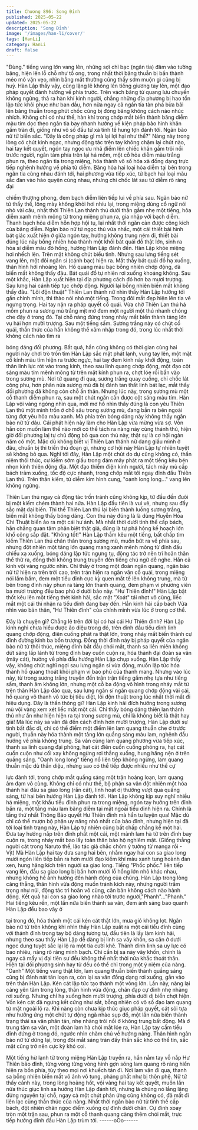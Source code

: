 ```yaml
---
title: Chương 896: Song Đỉnh
published: 2025-05-22
updated: 2025-05-22
description: 'Song Đỉnh'
image: '/images/han-li/cover/'
tags: [HanLi]
category: HanLi
draft: false
---
```


"Đùng." tiếng vang lớn vang lên, những sợi chỉ bạc (ngân tia) đâm
vào tường băng, hiện lên lỗ chỗ như tổ ong, trong nhất thời băng
thuẫn bị bắn thành méo mó vặn vẹo, nhìn bằng mắt thường cũng
thấy sớm muộn gì cũng bị huỷ.
Hàn Lập thấy vậy, cũng lặng lẽ không lên tiếng giương tay lên,
một đạo pháp quyết đánh hướng về phía trước.
Trên vách băng tử quang lưu chuyển không ngừng, thả ra hàn khí
kinh người, chẳng những địa phương bị hao tổn lập tức khôi phục
như ban đầu, hơn nữa ngay cả ngân tia tàn phá bừa bãi lên băng
thuẫn trong phút chốc cũng bị đóng băng không cách nào nhúc
nhích.
Không chỉ có như thế, hàn khí trong chớp mắt biến thành băng
diễm màu tím dọc theo ngân tia bay nhanh hướng về kiện pháp
bảo hình khăn gấm tràn đi, giống như vô số đầu tử xà tinh tế hung
tợn đánh tới.
Ngân bào nữ tử biến sắc.
"Đây là công pháp gì mà lại lợi hại như thế?"
Nàng này trong lòng có chút kinh ngạc, nhưng động tác trên tay
không chậm lại chút nào, hai tay kết quyết, ngón tay ngọc ưu nhã
điểm lên chiếc khăn gấm trôi nổi trước người, ngân tàm phía trên
lại há mồm, một cỗ hỏa diễm màu trắng phun ra, theo ngân tia
trong miệng, hóa thành vô số hỏa xà đồng dạng trực tiếp nghênh
hướng về phía tử diễm.
Băng hỏa hai loại hỏa diễm tại bên trong ngân tia cùng nhau đánh
tới, hai phương vừa tiếp xúc, tử bạch hai loại màu sắc đan vào
hào quyện cùng nhau, nhưng chỉ chốc lát sau tử diễm rõ ràng đại

chiếm thượng phong, đem bạch diễm liên tiếp lui về phía sau.
Ngân bào nữ tử thấy thế, lông mày không khỏi hơi nhíu lại, trong
miệng dùng cổ ngữ nói nhỏ vài câu, nhất thời Thiên Lan thánh thú
dưới thân gầm nhẹ một tiếng, hỏa diễm xanh mênh mông từ trong
miệng phun ra, gia nhập với bạch diễm.
Thanh bạch hỏa diễm hỗn hợp hội tụ, lại nhất thời ngăn cản được
công kích của băng diễm.
Ngân bào nữ tử ngọc thủ vừa nhấc, một cái thiết bài hình bát giác
xuất hiện ở giữa ngón tay, hướng không trung ném đi, thiết bài
đúng lúc này bỗng nhiên hóa thành một khối bát quái đồ thật lớn,
sinh ra hỏa sí diễm màu đỏ hồng, hướng Hàn Lập đánh đến.
Hàn Lập khóe miệng hơi nhếch lên. Trên mặt không chút biểu
tình. Nhưng sau lưng tiếng sét vang lên, một đôi ngân sí (cánh
bạc) hiện ra.
Mắt thấy bát quái đồ hạ xuống, thân hình hơi nhoáng lên. Hồ
quang màu bạc bỗng nhiên chớp động, đã biến mất không thấy
đâu. Bát quái đồ tự nhiên rơi xuống khoảng không.
Sau một khắc, Hàn Lập xuất hiện tại địa phương cách đó hơn ba
mươi trượng. Sau lưng hai cánh tiếp tục chớp động. Người lại
bỗng nhiên biến mất không thấy đâu.
"Lôi độn thuật"
Thiên Lan thánh nữ nhìn thấy Hàn Lập hướng tới gần chính mình,
thì thào nói nhỏ một tiếng. Trong đôi mắt đẹp hiện lên tia vẻ
ngưng trọng. Hai tay nặn ra pháp quyết cổ quái. Vừa chờ Thiên
Lan thú há mồm phun ra sương mù trắng mịt mờ đem một người
một thú nhanh chóng che đậy ở trong đó. Tại chỗ nàng đứng
trong nháy mắt biến thành tảng lớn vụ hải hơn mười trượng.
Sau một tiếng sấm.
Sương trắng này có chút cổ quái, thần thức của hắn không thể
xâm nhập trong đó, trong lúc nhất thời không cách nào tìm ra

bóng dáng đối phương.
Bất quá, hắn cũng không có thời gian cùng hai người này chơi trò
trốn tìm
Hàn Lập sắc mặt phát lạnh, vung tay lên, một mặt cổ kính màu
tím hiện ra trước ngực, hai tay đem kính này khởi động, toàn thân
linh lực rót vào trong kính, theo sau linh quang chớp động, một
đạo cột sáng màu tím mênh mông từ trên mặt kính phun ra, chợt
lóe rồi bắn vào trong sương mù.
Nơi tử quang đi qua, sương trắng quay cuồng, chỉ chốc lát công
phu, hơn phân nửa sương mù đã bị đánh tan thất linh bát lạc, mắt
thấy đối phương đã không còn chỗ ẩn thân.
Nhưng lúc này, trong sương mù một cỗ thanh diễm phun ra, sau
một chút ngăn cản được cột sáng màu tím.
Hàn Lập vội vàng ngóng nhìn qua, mới mơ hồ nhìn thấy đúng là
con yêu Thiên Lan thú một mình trốn ở chỗ sâu trong sương mù,
đang bắn ra bên ngoài từng đợt yêu hỏa màu xanh. Mà phía trên
bóng dáng này không thấy ngân bào nữ tử đâu.
Cái phát hiện này làm cho Hàn Lập vừa mừng vừa sợ. Vốn hắn
còn muốn làm thế nào mới có thể tách ra nàng này cùng thánh
thú, hiện giờ đối phương laị tự chủ động bỏ qua con thú này, thật
sự là cơ hội ngàn năm có một.
Mặc dù không biết vị Thiên Lan thánh nữ đang giấu mình ở đâu,
chuẩn bị thi triển thủ đoạn gì, nhưng cơ hội này Hàn Lập tự nhiên
tuyệt sẽ không bỏ qua.
Nghĩ tới đây, Hàn Lập một chút do dự cũng không có, thần niệm
thôi thúc, cự kiếm sớm giấu trong đám mây phát ra một tiếng kêu
bén nhọn kinh thiên động địa. Một đạo thiểm điện kinh người,
tách mây mù cấp bách trảm xuống, tốc độ cực nhanh, trong chớp
mắt tới ngay đỉnh đầu Thiên Lan thú.
Trên thân kiếm, tử diễm kim hình cung, "oanh long long..." vang
lên không ngừng.

Thiên Lan thú ngay cả động tác trốn tránh cũng không kịp, từ đầu
đến đuôi bị một kiếm chém thành hai nửa.
Hàn Lập đầu tiên là vui vẻ, nhưng sau đấy sắc mặt đại biến.
Thi thể Thiên Lan thú lại biến thành luồng sương trắng, biến mất
không thấy bóng dáng. Con thú này đúng là là dùng Huyễn Hóa
Chi Thuật biến ảo ra một cái hư ảnh. Mà nhất thời dưới tình thế
cấp bách, hắn chẳng quan tâm phân biệt thật giả, đúng là tự phá
hỏng kế hoạch lớn khổ công sắp đặt.
"Không tốt!"
Hàn Lập thầm kêu một tiếng, bất chấp tìm kiếm Thiên Lan thú
chân thân trong sương mù, muốn bứt ra về phía sau, nhưng đột
nhiên một tảng lớn quang mang xanh mênh mông từ đỉnh đầu
chiếu xạ xuống, bóng dáng lập tức ngưng tụ, động tác trở nên trì
hoãn thân thể thừ ra, đồng thời không trung truyền đến tiếng chú
ngữ dễ nghe.
Hắn cả kinh vội vàng ngước nhìn.
Chỉ thấy ở trong một đoàn ngân quang, ngân bào nữ tử hiện ra
trên trời cao, trên trán hiện ra ngân vân cổ quái, trong miệng nói
lẩm bẩm, đem một tiểu đỉnh cực kỳ quen mắt tế lên không trung,
mà từ bên trong đỉnh này phun ra tảng lớn thanh quang, đem
phạm vi phương viên ba mươi trượng đều bao phủ ở dưới bảo
này.
"Hư Thiên đỉnh!"
Hàn Lập bật thốt kêu lên một tiếng thét kinh hãi, sắc mặt "Xoát"
tái nhợt vô cùng, liếc mắt một cái thì nhận ra tiểu đỉnh đang bay
đến.
Hắn kinh hãi cấp bách
Vừa nhìn vào bản thân, "Hư Thiên đỉnh" của chính mình vừa lúc ở
trong cơ thể.

Đây là chuyện gì? Chẳng lẽ trên đời lại có hai cái Hư Thiên đỉnh?
Hàn Lập kinh nghi chưa hiểu được ảo diệu trong đó, trên đỉnh đầu
tiểu đỉnh linh quang chớp động, điên cuồng phát ra thật lớn, trong
nháy mắt biến thành cự đỉnh đường kính ba bốn trượng. Đồng
thời đỉnh này bị pháp quyết của ngân bào nữ tử thôi thúc, miệng
đỉnh bắt đầu chói mắt, thanh sa liên miên không dứt sáng lấp lánh
từ trong đỉnh bay cuồn cuộn ra, hóa thành đại đoàn sa vân (mây
cát), hướng về phía đầu hướng Hàn Lập chụp xuống.
Hàn Lập thấy vậy, không chút nghĩ ngợi sau lưng ngân sí vừa
động, muốn lập tức hóa thành hồ quang thoát khỏi phạm vi bao
phủ của thanh mang.
Nhưng vào lúc này, từ trong sương trắng truyền đến trận trận
tiếng gầm nhẹ tựa như tiếng sấm, thanh âm không lớn, nhưng
một cỗ ba động vô hình trong nháy mắt từ trên thân Hàn Lập đảo
qua, sau lưng ngân sí ngân quang chớp động vài cái, hồ quang
vô thanh vô tức bị tiêu diệt, lôi độn thuật trong lúc nhất thời mất đi
hiệu dụng.
Đây là thần thông gì? Hàn Lập kinh hãi đích hướng trong sương
mù vội vàng xem xét liếc mắt một cái.
Chỉ thấy bóng dáng thiên lan thánh thú như ẩn như hiện hiện ra
tại trong sương mù, chỉ là không biết là thật hay giả!
Mà lúc này sa vân đã đến cách đỉnh hơn mười trượng, Hàn Lập
dưới sự tình bất đắc dĩ, chỉ có thể điểm một điểm lên lam quang
thuẫn che ở trước người, thuẫn này hóa thành một tảng lớn
quầng sáng màu lam, nghênh đầu hướng về phía không trung.
Sa vân cùng lam quang phương vừa tiếp xúc, thanh sa linh quang
đại phóng, hạt cát điên cuồn cuồng phóng ra, hạt cát cuồn cuộn
như cối xay không ngừng rơi thẳng xuống, hung hăng nện ở trên
quầng sáng.
"Oanh long long" tiếng nổ liên tiếp không ngừng, lam quang thuẫn
mặc dù thần diệu, nhưng sao có thể tiếp được nhiều như thế cự

lực đánh tới, trong chớp mắt quầng sáng một trận hoảng loạn,
lam quang ảm đạm vô cùng.
Không chỉ có như thế, bộ phận sa vân đột nhiên một hóa thành
hai đầu sa giao long (rắn cát), linh hoạt dị thường vượt qua quầng
sáng, từ hai bên hướng Hàn Lập đánh tới.
Hàn Lập không kịp suy nghĩ nhiều há miệng, một khẩu tiểu đỉnh
phun ra trong miệng, ngón tay hướng trên đỉnh bắn ra, một tầng
màu lam băng diễm tại mặt ngoài tiểu đỉnh hiện ra.
Chính là tầng thứ nhất Thông Bảo quyết Hư Thiên đỉnh mà hắn tu
luyện qua!
Mặc dù chỉ có thể mượn bộ phận uy năng nhỏ nhất của bảo đỉnh,
nhưng hiện tại đã tới loại tình trạng này, Hàn Lập tự nhiên cũng
bất chấp chẳng kể một hai.
Đưa tay hướng nắp trên đỉnh phất một cái, một mảnh lam hà từ
trên đỉnh bay cuộn ra, trong nháy mắt bao lấy toàn thân bảo hộ
nghiêm mật.
(Giống thằng người cát trong Naruto thế, lão tác giả chắc chôm ý
tưởng từ manga rồi - Vịt)
Mà Hàn Lập hai tay đưa sang hai bên, nhắm ngay hai con sa giao
long mười ngón liên tiếp bắn ra hơn mười đạo kiếm khí màu xanh
tung hoành đan xen, hung hăng kích trên người sa giao long.
Tiếng "Phốc phốc." liên tiếp vang lên, đầu sa giao long bị bắn hơn
mười lỗ hổng lớn nhỏ khác nhau, nhưng không hề ảnh hưởng
đến hành động của chúng.
Hàn Lập trong lòng căng thẳng, thân hình vừa động muốn tránh
kích này, nhưng người trầm trọng như núi, động tác trì hoãn vô
cùng, căn bản không cách nào hành động.
Kết quả hai con sa giao long nhào tới trước
người,"Phanh"..."Phanh." Hai tiếng kêu rền, một lần nữa biến
thành sa vân, đem ánh sáng bao quanh Hàn Lập đều bao vây ở

tại trong đó, hóa thành một cái kén cát thật lớn, mưa gió không
lọt.
Ngân bào nữ tử trên không khi nhìn thấy Hàn Lập xuất ra một cái
tiểu đỉnh cùng với thánh đỉnh trong tay bộ dáng tương tự, đầu tiên
là lấy làm kinh hãi, nhưng theo sau thấy Hàn Lập dễ dàng bị linh
sa vây khốn, sa cân ở dưới ngọc dung tuyệt sắc lại lộ ra một tia
cười khẽ.
Thánh đỉnh linh sa uy lực có bao nhiêu, nàng rõ ràng minh bạch.
Chỉ cần bị sa này vây khốn, chính là ngay cả mấy vị đại tiên sư
đều không thể nhất thời nửa khắc thoát thân. Hiện tại đối phương
sinh hay tử đều có thể chỉ trong một ý niệm của nàng.
"Oanh" Một tiếng vang thật lớn, lam quang thuẫn biến thành
quầng sáng cũng bị đánh nát tán loạn ra, còn lại sa vân đồng
dạng rơi xuống, gắn vào trên thân Hàn Lập.
Kén cát lập tức tạo thành một vòng lớn.
Lần này, nàng lại càng yên tâm trong lòng, thân hình vừa động,
chân đạp cự đỉnh nhẹ nhàng rơi xuống.
Nhưng chỉ hạ xuống hơn mười trượng, phía dưới dị biến chợt
hiện.
Vốn kén cát đã ngưng kết cứng như sắt, bỗng nhiên có vô số đạo
lam quang từ mặt ngoài lộ ra. Khi nàng còn chưa kịp thúc giục
pháp quyết, cát sỏi tựa như hưởng ứng một chút tự động ngã
nhào sụp đổ, một lần nữa biến thành trạng thái sa vân phân tán,
nhẹ nhàng trôi nổi ở không trung bất động.
Mà ở trung tâm sa vân, một đoàn lam hà chói mắt lóe ra, Hàn Lập
tay cầm tiểu đỉnh đứng ở trong đó, ngước nhìn chăm chú về
hướng nàng.
Thân hình ngân bào nữ tử dừng lại, trong đôi mắt sáng tràn đầy
thần sắc khó có thể tin, sắc mặt cũng trở nên cực kỳ khó coi.

Một tiếng hừ lạnh từ trong miệng Hàn Lập truyền ra, hắn nắm tay
vỗ nắp Hư Thiên bảo đỉnh, từng vòng từng vòng hình gợn sóng
lam quang rõ ràng hiển hiện ra bốn phía, tùy theo mọi nơi khuếch
tán đi.
Nơi lam vân đi qua, thanh sa bỗng nhiên biến mất vô ảnh vô tung,
phảng phất như bị thôn phệ.
Nữ tử thấy cảnh này, trong lòng hoảng hốt, vội vàng hai tay kết
quyết, muốn lần nữa thúc giục linh sa hướng Hàn Lập đánh tới,
nhưng là chúng nó lẳng lặng đứng nguyên tại chỗ, ngay cả một
chút phản ứng cũng không có, đã mất đi liên lạc cùng thần thức
của nàng.
Nhất thời ngân bào nữ tử tình thế cấp bách, đột nhiên chân ngọc
điểm xuống cự đỉnh dưới chân.
Cự đỉnh xoay tròn một trận sau, phun ra một cỗ thanh quang càng
thêm chói mắt, trực tiếp hướng đỉnh đầu Hàn Lập trùm tới.
------oOo------
